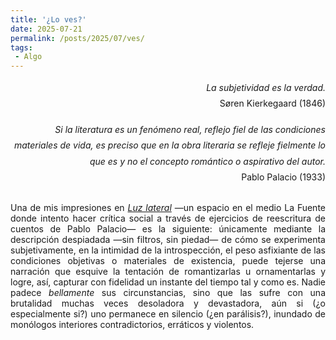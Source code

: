 ```yaml
---
title: '¿Lo ves?'
date: 2025-07-21
permalink: /posts/2025/07/ves/
tags:
 - Algo
---
```


<div style="text-align: right; margin-bottom: 2em; line-height: 1.8;">
<p style="margin-bottom: 1.2em;"><em>La subjetividad es la verdad.</em><br>
Søren Kierkegaard (1846)</p>

<p style="margin-bottom: 1.2em;"><em>Si la literatura es un fenómeno real, reflejo fiel de las condiciones materiales de vida, es preciso que en la obra literaria se refleje fielmente lo que es y no el concepto romántico o aspirativo del autor.</em><br>
Pablo Palacio (1933)</p>
</div>

<div style="text-align: justify;"> Una de mis impresiones en <a href="https://periodismodeinvestigacion.com/category/luz-lateral/"><em>Luz lateral</em></a> —un espacio en el medio La Fuente donde intento hacer crítica social a través de ejercicios de reescritura de cuentos de Pablo Palacio— es la siguiente: únicamente mediante la descripción despiadada —sin filtros, sin piedad— de cómo se experimenta subjetivamente, en la intimidad de la introspección, el peso asfixiante de las condiciones objetivas o materiales de existencia, puede tejerse una narración que esquive la tentación de romantizarlas u ornamentarlas y logre, así, capturar con fidelidad un instante del tiempo tal y como es. Nadie padece <em>bellamente</em> sus circunstancias, sino que las sufre con una brutalidad muchas veces desoladora y devastadora, aún si (¿o especialmente si?) uno permanece en silencio (¿en parálisis?), inundado de monólogos interiores contradictorios, erráticos y violentos.</div>